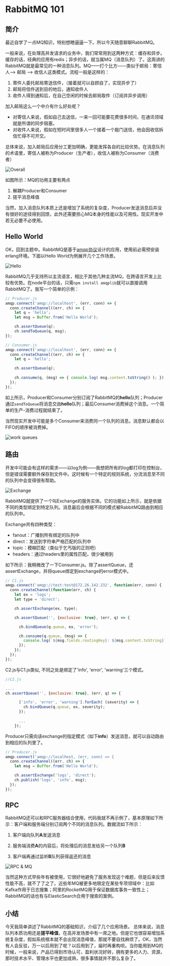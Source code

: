 # RabbitMQ 101

## 简介

最近自学了一点MQ知识，特别想瞎逼逼一下。所以今天随意聊聊RabbitMQ。

一般来说，在处理高并发请求的业务中，我们常常用到这两种方式：缓存和异步。缓存的话，经典的应用有redis；异步的话，就当属MQ（消息队列）了。这周讲的RabbitMQ就是最常见的一种消息队列。MQ——打个比方——类似于邮局：寄信人--> 邮局 --> 收信人这类模式。流程一般是这样的：
1. 寄件人委托邮局寄送信件，（接着就可以自顾自了，实现异步了）
2. 邮局将信件送到目的地后，通知收件人
3. 收件人得到通知后，在自己空闲的时候去邮局取件（订阅并异步调用）

加入邮局这么一个中介有什么好处呢？   
* 对寄信人来说，假如自己去送信，一来一回可能要花费很多时间，在通讯领域就是所谓的同步阻塞。
* 对收件人来说，假如在短时间里很多人一个接着一个敲门送信，他会因收信拆信忙得不可开交。
  
 总体来说，加入邮局后应用分工更加明确，更能发挥各自的比较优势。在消息队列的术语里，寄信人被称为Producer（生产者），收信人被称为Consumer（消费者）

![Overall][1]

如图所示：MQ的功用主要有两点
1. 解耦Producer和Consumer
2. 搓平消息峰值
   
当然，加入消息队列本质上还是增加了系统的复杂度，Producer发送消息后并没有很好的途径得到回馈，此外还需要担心MQ本身的性能以及可用性。现实开发中若无必要不必使用。

## Hello World

OK，回到主题中。RabbitMQ是基于[amqp协议][0]设计的应用，使用前必需预安装erlang环境。下面以Hello World为例展开几个工作场景。

![Hello][2]

RabbitMQ几乎支持所以主流语言，相比于其他几种主流MQ，在跨语言开发上比较有优势。在node平台的话，只需`npm install amqplib`就可以直接调用RabbitMQ了。我写一个简单的示例：

```javascript
// Producer.js
amqp.connect('amqp://localhost', (err, conn) => {
  conn.createChannel((err, ch) => {
    let q = 'hello';
    let msg = Buffer.from('Hello World');

    ch.assertQueue(q);
    ch.sendToQueue(q, msg);
});
```

```javascript
// Consumer.js
amqp.connect('amqp://localhost', (err, conn) => {
  conn.createChannel((err, ch) => {
    let q = 'hello';

    ch.assertQueue(q);
    
    ch.consume(q, (msg) => { console.log( msg.content.toString() ); });
  });
});
```
如上所示，Producer和Consumer分别订阅了RabbitMQ的**hello**队列；Producer通过`sendToQueue`将消息交由**hello**队列；最后Consumer消费掉这个消息。一个简单的生产-消费过程就结束了。

当然现实开发中可能是多个Consumer来消费同一个队列的消息。消息默认都会以FIFO的顺序被消费掉。

![work queues][3]

## 路由

开发中可能会有这样的需求——以log为例——我想把所有的log都打印在控制台，但是错误需要额外保存到文件中。这时候有一个特定的规则系统，分流消息至不同的队列中会变得很有帮助。

![Exchange][4]

RabbitMQ就提供了一个叫Exchange的服务实体。它的功能如上所示，就是依据不同的类型绑定到特定队列。消息最后会根据不同的模式被RabbitMQ路由到相应的队列中。

Exchange共有四种类型：

* fanout：广播到所有绑定的队列中
* direct：发送到字符串严格匹配的队列中
* topic：模糊匹配（类似于乞丐版的正则吧）
* headers：通过headers里的属性匹配，很少被用到

如下所示：我稍微改了一下Consumer.js。除了assertQueue，还assertExchange，并将queue绑定到exchange的error模式中。

```javascript
// C1.js
amqp.connect('amqp://test:test@172.26.142.232', function(err, conn) {
  conn.createChannel(function(err, ch) {
    let ex = 'logs';
    let type = 'direct';

    ch.assertExchange(ex, type);

    ch.assertQueue('', {exclusive: true}, (err, q) => {

      ch.bindQueue(q.queue, ex, 'error');

      ch.consume(q.queue, (msg) => {
        console.log(`${msg.fields.routingKey}: ${msg.content.toString}`;
      });
    });
  });
});
```
C2.js与C1.js类似, 不同之处是绑定了'info', 'error', 'warning'三个模式。
```javascript
//C2.js

....
ch.assertQueue('', {exclusive: true}, (err, q) => {

      ['info', 'error', 'warning'].forEach( (severity) => {
        ch.bindQueue(q.queue, ex, severity);
      });
      
      ...
    });
```

Producer只需向该exchange的指定模式（如下**info**）发送消息，就可以自动路由到相应的队列里了。

```javascript
// Producer.js
amqp.connect('amqp://localhost, (err, conn) => {
  conn.createChannel((err, ch) => {
    let msg = Buffer.from('Hello World');

    ch.assertExchange('logs', 'direct');
    ch.publish('logs', 'info', msg);
  });
});
```

## RPC

RabbitMQ还可以和RPC服务器结合使用，代码我就不再示例了，基本原理如下所示：客户端和服务端分别订阅两个不同的消息队列。数据流如下所示：
1. 客户端向队列**A**发送消息
   
2. 服务端消费**A**的内容后，将处理后的消息发给另一个队列**B**

3. 客户端再通过监听**B**队列获得返还的消息

![RPC & MQ][5]

当然这种方式早些年有被使用，它很好地避免了服务发现这个难题，但是后来反馈性能不高，就不了了之了。近些年MQ被更多地限定在某些专项领域中：比如Kafka作用于日志搜集；阿里的RocketMQ用于保证数据库事务一致性上；RabbitMQ的话也有与ElasticSearch合用于搜索的案例。



## 小结

今天我简单讲述了RabbitMQ的基础知识，介绍了几个应用场景。
总体来说，消息队列本质功用还是**搓平峰值**，在高并发场景中有一席之地。但是它也很容易增加系统复杂度，假如系统根本就不会出现消息峰值，那就不要自找麻烦了。OK，当然有人会反驳，万一以后用到了呢？以后用到了，届时再重构呗。当你能用到MQ的时候，一般来说，产品已得到市场认可，盈利状况好转，拥有更多的人力、资源，那时技术水平、管理水平也更加成熟，很多事情就并不那么复杂了。


[0]: https://www.amqp.org/
[1]: https://upload-images.jianshu.io/upload_images/14368237-a972545722e76df1.png?imageMogr2/auto-orient/strip%7CimageView2/2/w/1240
[2]: https://upload-images.jianshu.io/upload_images/14368237-e0518ed6c2118753.png?imageMogr2/auto-orient/strip%7CimageView2/2/w/1240
[3]: https://upload-images.jianshu.io/upload_images/14368237-e89b32bf25f3913e.png?imageMogr2/auto-orient/strip%7CimageView2/2/w/1240
[4]: https://upload-images.jianshu.io/upload_images/14368237-3061bf484523a630.png?imageMogr2/auto-orient/strip%7CimageView2/2/w/1240
[5]: https://upload-images.jianshu.io/upload_images/14368237-3583efbf742efaef.png?imageMogr2/auto-orient/strip%7CimageView2/2/w/1240